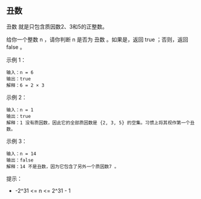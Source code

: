 ## 丑数

丑数 就是只包含质因数2、3和5的正整数。

给你一个整数 n ，请你判断 n 是否为 丑数 。如果是，返回 true ；否则，返回 false 。

示例 1：

```
输入：n = 6
输出：true
解释：6 = 2 × 3
```

示例 2：

```
输入：n = 1
输出：true
解释：1 没有质因数，因此它的全部质因数是 {2, 3, 5} 的空集。习惯上将其视作第一个丑数。
```

示例 3：

```
输入：n = 14
输出：false
解释：14 不是丑数，因为它包含了另外一个质因数7 。
```

提示：

* -2^31 <= n <= 2^31 - 1
